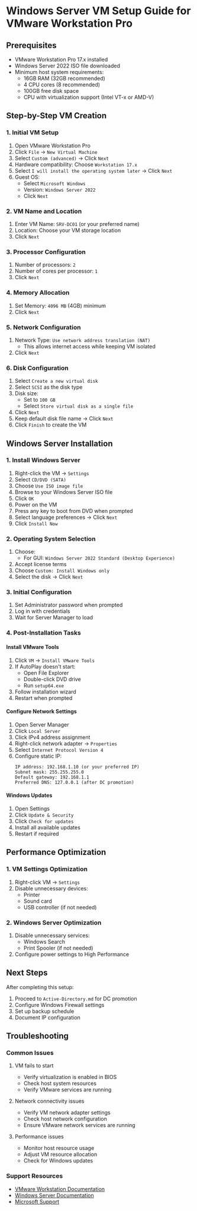 # Windows Server VM Setup Guide for VMware Workstation Pro

## Prerequisites

- VMware Workstation Pro 17.x installed
- Windows Server 2022 ISO file downloaded
- Minimum host system requirements:
  - 16GB RAM (32GB recommended)
  - 4 CPU cores (8 recommended)
  - 100GB free disk space
  - CPU with virtualization support (Intel VT-x or AMD-V)

## Step-by-Step VM Creation

### 1. Initial VM Setup
1. Open VMware Workstation Pro
2. Click `File` → `New Virtual Machine`
3. Select `Custom (advanced)` → Click `Next`
4. Hardware compatibility: Choose `Workstation 17.x`
5. Select `I will install the operating system later` → Click `Next`
6. Guest OS:
   - Select `Microsoft Windows`
   - Version: `Windows Server 2022`
   - Click `Next`

### 2. VM Name and Location
1. Enter VM Name: `SRV-DC01` (or your preferred name)
2. Location: Choose your VM storage location
3. Click `Next`

### 3. Processor Configuration
1. Number of processors: `2`
2. Number of cores per processor: `1`
4. Click `Next`

### 4. Memory Allocation
1. Set Memory: `4096 MB` (4GB) minimum
2. Click `Next`

### 5. Network Configuration
1. Network Type: `Use network address translation (NAT)`
   - This allows internet access while keeping VM isolated
2. Click `Next`

### 6. Disk Configuration
1. Select `Create a new virtual disk`
2. Select `SCSI` as the disk type
3. Disk size:
   - Set to `100 GB`
   - Select `Store virtual disk as a single file`
4. Click `Next`
5. Keep default disk file name → Click `Next`
6. Click `Finish` to create the VM

## Windows Server Installation

### 1. Install Windows Server
1. Right-click the VM → `Settings`
2. Select `CD/DVD (SATA)`
3. Choose `Use ISO image file`
4. Browse to your Windows Server ISO file
5. Click `OK`
6. Power on the VM
7. Press any key to boot from DVD when prompted
8. Select language preferences → Click `Next`
9. Click `Install Now`

### 2. Operating System Selection
1. Choose:
   - For GUI: `Windows Server 2022 Standard (Desktop Experience)`
2. Accept license terms
3. Choose `Custom: Install Windows only`
4. Select the disk → Click `Next`

### 3. Initial Configuration
1. Set Administrator password when prompted
2. Log in with credentials
3. Wait for Server Manager to load

### 4. Post-Installation Tasks

#### Install VMware Tools
1. Click `VM` → `Install VMware Tools`
2. If AutoPlay doesn't start:
   - Open File Explorer
   - Double-click DVD drive
   - Run `setup64.exe`
3. Follow installation wizard
4. Restart when prompted

#### Configure Network Settings
1. Open Server Manager
2. Click `Local Server`
3. Click IPv4 address assignment
4. Right-click network adapter → `Properties`
5. Select `Internet Protocol Version 4`
6. Configure static IP:
   ```
   IP address: 192.168.1.10 (or your preferred IP)
   Subnet mask: 255.255.255.0
   Default gateway: 192.168.1.1
   Preferred DNS: 127.0.0.1 (after DC promotion)
   ```

#### Windows Updates
1. Open Settings
2. Click `Update & Security`
3. Click `Check for updates`
4. Install all available updates
5. Restart if required

## Performance Optimization

### 1. VM Settings Optimization
1. Right-click VM → `Settings`
2. Disable unnecessary devices:
   - Printer
   - Sound card
   - USB controller (if not needed)

### 2. Windows Server Optimization
1. Disable unnecessary services:
   - Windows Search
   - Print Spooler (if not needed)
2. Configure power settings to High Performance

## Next Steps

After completing this setup:
1. Proceed to `Active-Directory.md` for DC promotion
2. Configure Windows Firewall settings
3. Set up backup schedule
4. Document IP configuration

## Troubleshooting

### Common Issues

1. VM fails to start
   - Verify virtualization is enabled in BIOS
   - Check host system resources
   - Verify VMware services are running

2. Network connectivity issues
   - Verify VM network adapter settings
   - Check host network configuration
   - Ensure VMware network services are running

3. Performance issues
   - Monitor host resource usage
   - Adjust VM resource allocation
   - Check for Windows updates

### Support Resources
- [VMware Workstation Documentation](https://docs.vmware.com/en/VMware-Workstation-Pro/index.html)
- [Windows Server Documentation](https://docs.microsoft.com/en-us/windows-server/)
- [Microsoft Support](https://support.microsoft.com/)

